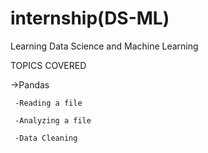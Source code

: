 # internship(DS-ML)
Learning Data Science and Machine Learning 

TOPICS COVERED

->Pandas

     -Reading a file

     -Analyzing a file

     -Data Cleaning

